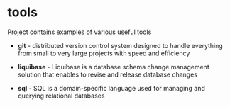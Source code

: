 # tools

Project contains examples of various useful tools

- **git** - distributed version control system designed to handle everything from small to very
  large projects with speed and efficiency


- **liquibase** - Liquibase is a database schema change management solution that enables to revise and release database
  changes


- **sql** - SQL is a domain-specific language used for managing and querying relational databases
